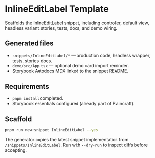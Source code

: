 # InlineEditLabel Template

Scaffolds the InlineEditLabel snippet, including controller, default view, headless variant, stories, tests, docs, and demo wiring.

## Generated files

- `snippets/InlineEditLabel/*` — production code, headless wrapper, tests, stories, docs.
- `demo/src/App.tsx` — optional demo card import reminder.
- Storybook Autodocs MDX linked to the snippet README.

## Requirements

- `pnpm install` completed.
- Storybook essentials configured (already part of Plaincraft).

## Scaffold

```bash
pnpm run new:snippet InlineEditLabel --yes
```

The generator copies the latest snippet implementation from `/snippets/InlineEditLabel`. Run with `--dry-run` to inspect diffs before accepting.
